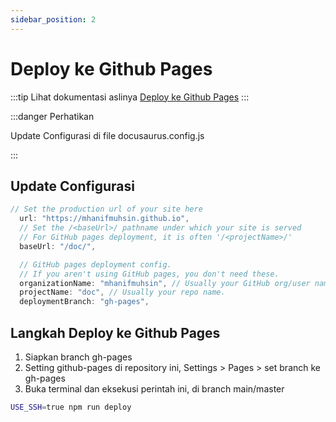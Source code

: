 ```yaml
---
sidebar_position: 2
---
```


# Deploy ke Github Pages

:::tip Lihat dokumentasi aslinya
[Deploy ke Github Pages](https://docusaurus.io/docs/deployment#deploying-to-github-pages)
:::

:::danger Perhatikan

Update Configurasi di file docusaurus.config.js

:::

## Update Configurasi

```javascript
// Set the production url of your site here
  url: "https://mhanifmuhsin.github.io",
  // Set the /<baseUrl>/ pathname under which your site is served
  // For GitHub pages deployment, it is often '/<projectName>/'
  baseUrl: "/doc/",

  // GitHub pages deployment config.
  // If you aren't using GitHub pages, you don't need these.
  organizationName: "mhanifmuhsin", // Usually your GitHub org/user name.
  projectName: "doc", // Usually your repo name.
  deploymentBranch: "gh-pages",
```

## Langkah Deploy ke Github Pages

1. Siapkan branch gh-pages
2. Setting github-pages di repository ini, Settings > Pages > set branch ke gh-pages
3. Buka terminal dan eksekusi perintah ini, di branch main/master

```bash
USE_SSH=true npm run deploy
```
